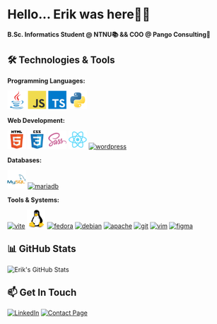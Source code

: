 # Hello... Erik was here🕵️‍♂️

**B.Sc. Informatics Student @ NTNU📚 && COO @ Pango Consulting💼**

## 🛠️ Technologies & Tools

**Programming Languages:**
<p>
<a href="https://www.java.com" target="_blank"><img src="https://raw.githubusercontent.com/devicons/devicon/master/icons/java/java-original.svg" alt="java" width="42" height="42" /></a>
<a href="https://developer.mozilla.org/en-US/docs/Web/JavaScript" target="_blank"><img src="https://raw.githubusercontent.com/devicons/devicon/master/icons/javascript/javascript-original.svg" alt="javascript" width="42" height="42" /></a>
<a href="https://www.typescriptlang.org" target="_blank"><img src="https://raw.githubusercontent.com/devicons/devicon/master/icons/typescript/typescript-original.svg" alt="typescript" width="42" height="42" /></a>
<a href="https://www.python.org" target="_blank"><img src="https://raw.githubusercontent.com/devicons/devicon/master/icons/python/python-original.svg" alt="python" width="42" height="42" /></a>
</p>

**Web Development:**
<p>
<a href="https://www.w3.org/html/" target="_blank"><img src="https://raw.githubusercontent.com/devicons/devicon/master/icons/html5/html5-original-wordmark.svg" alt="html5" width="42" height="42" /></a>
<a href="https://www.w3schools.com/css/" target="_blank"><img src="https://raw.githubusercontent.com/devicons/devicon/master/icons/css3/css3-original-wordmark.svg" alt="css3" width="42" height="42" /></a>
<a href="https://sass-lang.com" target="_blank"><img src="https://raw.githubusercontent.com/devicons/devicon/master/icons/sass/sass-original.svg" alt="sass" width="42" height="42" /></a>
<a href="https://react.dev" target="_blank"><img src="https://raw.githubusercontent.com/devicons/devicon/master/icons/react/react-original.svg" alt="react" width="42" height="42" /></a>
<a href="https://wordpress.org" target="_blank"><img src="https://upload.wikimedia.org/wikipedia/commons/9/98/WordPress_blue_logo.svg" alt="wordpress" width="42" height="42" /></a>
</p>

**Databases:**
<p>
<a href="https://www.mysql.com/" target="_blank"><img src="https://raw.githubusercontent.com/devicons/devicon/master/icons/mysql/mysql-original-wordmark.svg" alt="mysql" width="42" height="42" /></a>
<a href="https://mariadb.org/" target="_blank"><img src="https://www.vectorlogo.zone/logos/mariadb/mariadb-icon.svg" alt="mariadb" width="42" height="42" /></a>
</p>

**Tools & Systems:**
<p>
<a href="https://vite.dev/" target="_blank"><img src="https://upload.wikimedia.org/wikipedia/commons/f/f1/Vitejs-logo.svg" alt="vite" width="42" height="42" /></a>
<a href="https://www.linux.org/" target="_blank"><img src="https://raw.githubusercontent.com/devicons/devicon/master/icons/linux/linux-original.svg" alt="linux" width="42" height="42" /></a>
<a href="https://fedoraproject.org/" target="_blank"><img src="https://cdn.worldvectorlogo.com/logos/fedora-1.svg" alt="fedora" width="42" height="42" /></a>
<a href="https://www.debian.org/" target="_blank"><img src="https://cdn.worldvectorlogo.com/logos/debian-2.svg" alt="debian" width="42" height="42" /></a>
<a href="https://httpd.apache.org/" target="_blank"><img src="https://www.svgrepo.com/show/373433/apache.svg" alt="apache" width="42" height="42" /></a>
<a href="https://git-scm.com/" target="_blank"><img src="https://www.vectorlogo.zone/logos/git-scm/git-scm-icon.svg" alt="git" width="42" height="42" /></a>
<a href="https://www.vim.org/" target="_blank"><img src="https://upload.wikimedia.org/wikipedia/commons/9/9f/Vimlogo.svg" alt="vim" width="42" height="42" /></a>
<a href="https://www.figma.com/" target="_blank"><img src="https://www.vectorlogo.zone/logos/figma/figma-icon.svg" alt="figma" width="42" height="42" /></a>
</p>

## 📊 GitHub Stats

<p>
<img src="https://github-readme-stats.vercel.app/api?username=ErFjeldheim&show_icons=true&theme=default&locale=en" alt="Erik's GitHub Stats" />
</p>

## 📫 Get In Touch

<p>
<a href="https://www.linkedin.com/in/fjeldheim" target="_blank"><img src="https://img.shields.io/badge/LinkedIn-0077B5?style=for-the-badge&logo=linkedin&logoColor=white" alt="LinkedIn" /><a>
<a href="https://fjelldata.com/contact/" target="_blank"><img src="https://img.shields.io/badge/Contact_Page-4C4C4C?style=for-the-badge&logo=web&logoColor=white" alt="Contact Page" /></a>
</p>
